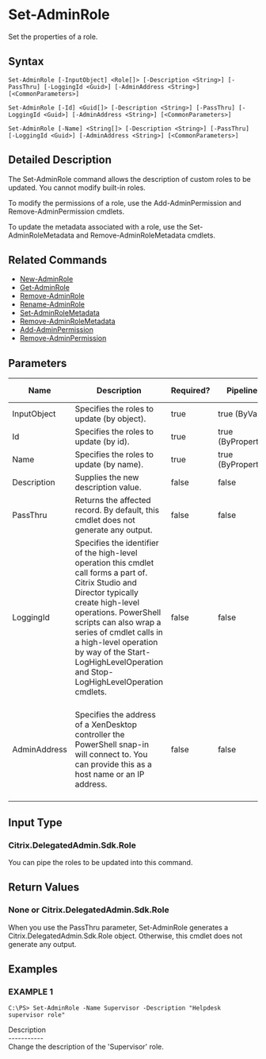 ﻿# Set-AdminRole

   Set the properties of a role.

## Syntax
```
Set-AdminRole [-InputObject] <Role[]> [-Description <String>] [-PassThru] [-LoggingId <Guid>] [-AdminAddress <String>] [<CommonParameters>]

Set-AdminRole [-Id] <Guid[]> [-Description <String>] [-PassThru] [-LoggingId <Guid>] [-AdminAddress <String>] [<CommonParameters>]

Set-AdminRole [-Name] <String[]> [-Description <String>] [-PassThru] [-LoggingId <Guid>] [-AdminAddress <String>] [<CommonParameters>]
```

## Detailed Description
   The Set-AdminRole command allows the description of custom roles to be updated. You cannot modify built-in roles.

To modify the permissions of a role, use the Add-AdminPermission and Remove-AdminPermission cmdlets.

To update the metadata associated with a role, use the Set-AdminRoleMetadata and Remove-AdminRoleMetadata cmdlets.

## Related Commands
  * [New-AdminRole](New-AdminRole.html)
  * [Get-AdminRole](Get-AdminRole.html)
  * [Remove-AdminRole](Remove-AdminRole.html)
  * [Rename-AdminRole](Rename-AdminRole.html)
  * [Set-AdminRoleMetadata](Set-AdminRoleMetadata.html)
  * [Remove-AdminRoleMetadata](Remove-AdminRoleMetadata.html)
  * [Add-AdminPermission](Add-AdminPermission.html)
  * [Remove-AdminPermission](Remove-AdminPermission.html)
## Parameters

| Name   | Description | Required? | Pipeline Input | Default Value |
| --- | --- | --- | --- | --- |
| InputObject | Specifies the roles to update (by object). | true | true (ByValue) |  |
| Id | Specifies the roles to update (by id). | true | true (ByPropertyName) |  |
| Name | Specifies the roles to update (by name). | true | true (ByPropertyName) |  |
| Description | Supplies the new description value. | false | false |  |
| PassThru | Returns the affected record. By default, this cmdlet does not generate any output. | false | false | False |
| LoggingId | Specifies the identifier of the high-level operation this cmdlet call forms a part of. Citrix Studio and Director typically create high-level operations. PowerShell scripts can also wrap a series of cmdlet calls in a high-level operation by way of the Start-LogHighLevelOperation and Stop-LogHighLevelOperation cmdlets. | false | false |  |
| AdminAddress | Specifies the address of a XenDesktop controller the PowerShell snap-in will connect to. You can provide this as a host name or an IP address. | false | false | Localhost. Once a value is provided by any cmdlet, this value becomes the default. |

## Input Type
### Citrix.DelegatedAdmin.Sdk.Role
   You can pipe the roles to be updated into this command.
## Return Values
### None or Citrix.DelegatedAdmin.Sdk.Role
   When you use the PassThru parameter, Set-AdminRole generates a Citrix.DelegatedAdmin.Sdk.Role object. Otherwise, this cmdlet does not generate any output.
## Examples

### EXAMPLE 1
```
C:\PS> Set-AdminRole -Name Supervisor -Description "Helpdesk supervisor role"
```
   Description<br>-----------<br>Change the description of the 'Supervisor' role.
